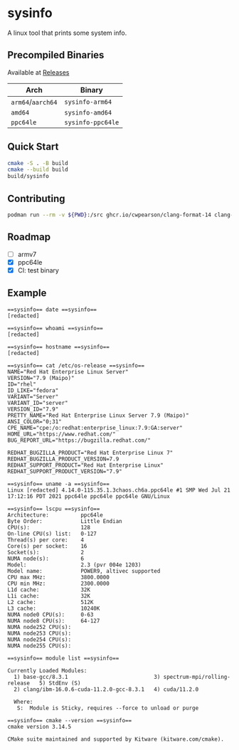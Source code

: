 # sysinfo

A linux tool that prints some system info.

## Precompiled Binaries

Available at [Releases](https://github.com/cwpearson/sysinfo/releases/latest)

| Arch | Binary |
|-|-|
| `arm64`/`aarch64` | `sysinfo-arm64` |
| `amd64` | `sysinfo-amd64` |
| `ppc64le` | `sysinfo-ppc64le` |

## Quick Start

```bash
cmake -S . -B build
cmake --build build
build/sysinfo
```

## Contributing

```bash
podman run --rm -v ${PWD}:/src ghcr.io/cwpearson/clang-format-14 clang-format -i main.cpp cmake/version.hpp.in
```

## Roadmap

- [ ] armv7
- [x] ppc64le
- [x] CI: test binary

## Example

```
==sysinfo== date ==sysinfo==
[redacted]

==sysinfo== whoami ==sysinfo==
[redacted]

==sysinfo== hostname ==sysinfo==
[redacted]

==sysinfo== cat /etc/os-release ==sysinfo==
NAME="Red Hat Enterprise Linux Server"
VERSION="7.9 (Maipo)"
ID="rhel"
ID_LIKE="fedora"
VARIANT="Server"
VARIANT_ID="server"
VERSION_ID="7.9"
PRETTY_NAME="Red Hat Enterprise Linux Server 7.9 (Maipo)"
ANSI_COLOR="0;31"
CPE_NAME="cpe:/o:redhat:enterprise_linux:7.9:GA:server"
HOME_URL="https://www.redhat.com/"
BUG_REPORT_URL="https://bugzilla.redhat.com/"

REDHAT_BUGZILLA_PRODUCT="Red Hat Enterprise Linux 7"
REDHAT_BUGZILLA_PRODUCT_VERSION=7.9
REDHAT_SUPPORT_PRODUCT="Red Hat Enterprise Linux"
REDHAT_SUPPORT_PRODUCT_VERSION="7.9"

==sysinfo== uname -a ==sysinfo==
Linux [redacted] 4.14.0-115.35.1.3chaos.ch6a.ppc64le #1 SMP Wed Jul 21 17:12:16 PDT 2021 ppc64le ppc64le ppc64le GNU/Linux

==sysinfo== lscpu ==sysinfo==
Architecture:          ppc64le
Byte Order:            Little Endian
CPU(s):                128
On-line CPU(s) list:   0-127
Thread(s) per core:    4
Core(s) per socket:    16
Socket(s):             2
NUMA node(s):          6
Model:                 2.3 (pvr 004e 1203)
Model name:            POWER9, altivec supported
CPU max MHz:           3800.0000
CPU min MHz:           2300.0000
L1d cache:             32K
L1i cache:             32K
L2 cache:              512K
L3 cache:              10240K
NUMA node0 CPU(s):     0-63
NUMA node8 CPU(s):     64-127
NUMA node252 CPU(s):
NUMA node253 CPU(s):
NUMA node254 CPU(s):
NUMA node255 CPU(s):

==sysinfo== module list ==sysinfo==

Currently Loaded Modules:
  1) base-gcc/8.3.1                           3) spectrum-mpi/rolling-release   5) StdEnv (S)
  2) clang/ibm-16.0.6-cuda-11.2.0-gcc-8.3.1   4) cuda/11.2.0

  Where:
   S:  Module is Sticky, requires --force to unload or purge

==sysinfo== cmake --version ==sysinfo==
cmake version 3.14.5

CMake suite maintained and supported by Kitware (kitware.com/cmake).
```
